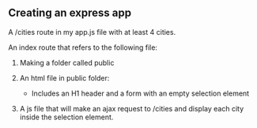 ## Creating an express app

A /cities route in my app.js file with at least 4 cities.

An index route that refers to the following file:

 1. Making a folder called public

 2. An html file in public folder:
     - Includes an H1 header and a form with an empty selection element
     
 3. A js file that will make an ajax request to /cities and display each city inside the selection element.

